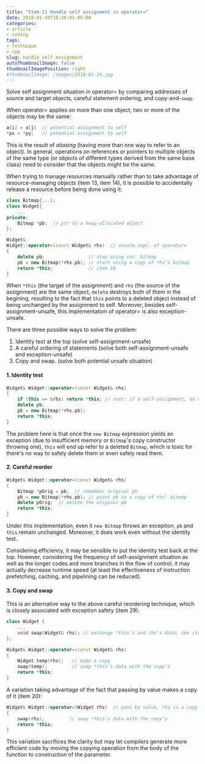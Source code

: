 ```yaml
---
title: "Item-11 Handle self assignment in operator="
date: 2018-01-30T18:34:01-05:00
categories:
- article
- coding
tags:
- technique
- cpp
slug: handle self assignment
autoThumbnailImage: false
thumbnailImagePosition: right
#thumbnailImage: /images/2018-01-29.jpg
---
```


Solve self assignment situation in operator= by comparing addresses of source and target objects, careful statement ordering, and copy-and-`swap`.
<!--more-->

When operator= applies on more than one object, two or more of the objects may be the same:

```cpp
a[i] = a[j]  // potential assignment to self
*px = *py;   // potential assignment to self
```

This is the result of _aliasing_ (having more than one way to refer to an object). In general, operations on references or pointers to multiple objects of the same type (or objects of different types derived from the same base class) need to consider that the objects might be the same.

When trying to manage resources manually rather than to take advantage of resource-managing objects (item 13, item 14), it is possible to accidentally release a resource before being done using it:

```cpp
class Bitmap{...};
class Widget{
    ...
private:
    Bitmap *pb;  // ptr to a heap-allocated object
};

Widget&
Widget::operator=(const Widget& rhs)  // unsafe impl. of operator=
{
    delete pb;                // stop using cur. bitmap
    pb = new Bitmap(*rhs.pb); // start using a copy of rhs's bitmap
    return *this;             // item 10
}
```

When `*this` (the target of the assignment) and `rhs` (the source of the assignment) are the same object, `delete` destroys both of them in the begining, resulting to the fact that `this` points to a deleted object instead of being unchanged by the assignment to self. Moreover, besides self-assignment-unsafe, this implementation of operator= is also exception-unsafe.

There are three possible ways to solve the problem:

1. Identity test at the top (solve self-assignment-unsafe)
2. A careful ordering of statements (solve both self-assignment-unsafe and exception-unsafe)
3. Copy and swap. (solve both potential unsafe situation)

#### 1. Identity test

```cpp
Widget& Widget::operator=(const Widget& rhs)
{
    if (this == &rhs) return *this; // test: if a self-assignment, do nothing
    delete pb;
    pb = new Bitmap(*rhs.pb);
    return *this;
}
```

The problem here is that once the `new Bitmap` expression yields an exception (due to insufficient memory or `Bitmap`'s copy constructor throwing one), `this` will end up refer to a deleted `Bitmap`, which is toxic for there's no way to safely delete them or even safely read them.

#### 2. Careful reorder

```cpp
Widget& Widget::operator=(const Widget& rhs)
{
    Bitmap *pOrig = pb;  // remember original pb
    pb = new Bitmap(*rhs.pb); // point pb to a copy of rhs' bitmap
    delete pOrig;  // delete the original pb
    return *this;
}
```

Under this implementation, even it `new Bitmap` throws an exception, `pb` and `this` remain unchanged. Moreover, it does work even without the identity test.

Considering efficiency, it may be sensible to put the identity test back at the top. However, considering the frequency of self-assignment situation as well as the longer codes and more branches in the flow of control, it may actually decrease runtime speed (at least the effectiveness of instruction prefetching, caching, and pipelining can be reduced).

#### 3. Copy and swap

This is an alternative way to the above careful reordering technique, which is closely associated with exception safety (item 29).

```cpp
class Widget {
    ...
    void swap(Widget& rhs); // exchange *this's and rhs's data; see item 29 for details
};

Widget& Widget::operator=(const Widget& rhs)
{
    Widget temp(rhs);   // make a copy
    swap(temp);         // swap *this's data with the copy's
    return *this;
}
```
A variation taking advantage of the fact that passing by value makes a copy of it (item 20):

```cpp
Widget& Widget::operator=(Widget rhs)  // pass by value, rhs is a copy of the object passed in
{
    swap(rhs);         // swap *this's data with the copy's
    return *this;
}
```

This variation sacrifices the clarity but may let compilers generate more efficient code by moving the copying operation from the body of the function to construction of the parameter.